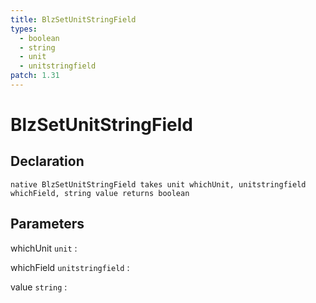 ```yaml
---
title: BlzSetUnitStringField
types:
  - boolean
  - string
  - unit
  - unitstringfield
patch: 1.31
---
```


# BlzSetUnitStringField

## Declaration

```jass
native BlzSetUnitStringField takes unit whichUnit, unitstringfield whichField, string value returns boolean
```

## Parameters
whichUnit `unit`
: 

whichField `unitstringfield`
: 

value `string`
: 

